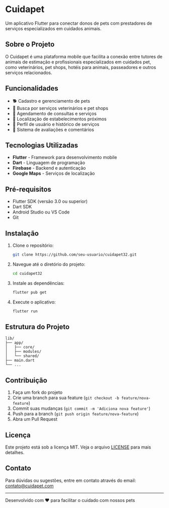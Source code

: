 # Cuidapet

Um aplicativo Flutter para conectar donos de pets com prestadores de serviços especializados em cuidados animais.

## Sobre o Projeto

O Cuidapet é uma plataforma mobile que facilita a conexão entre tutores de animais de estimação e profissionais especializados em cuidados pet, como veterinários, pet shops, hotéis para animais, passeadores e outros serviços relacionados.

## Funcionalidades

- 🐕 Cadastro e gerenciamento de pets
- 🏥 Busca por serviços veterinários e pet shops
- 📅 Agendamento de consultas e serviços
- 📍 Localização de estabelecimentos próximos
- 👤 Perfil de usuário e histórico de serviços
- 💬 Sistema de avaliações e comentários

## Tecnologias Utilizadas

- **Flutter** - Framework para desenvolvimento mobile
- **Dart** - Linguagem de programação
- **Firebase** - Backend e autenticação
- **Google Maps** - Serviços de localização

## Pré-requisitos

- Flutter SDK (versão 3.0 ou superior)
- Dart SDK
- Android Studio ou VS Code
- Git

## Instalação

1. Clone o repositório:
    ```bash
    git clone https://github.com/seu-usuario/cuidapet32.git
    ```

2. Navegue até o diretório do projeto:
    ```bash
    cd cuidapet32
    ```

3. Instale as dependências:
    ```bash
    flutter pub get
    ```

4. Execute o aplicativo:
    ```bash
    flutter run
    ```

## Estrutura do Projeto

```
lib/
├── app/
│   ├── core/
│   ├── modules/
│   └── shared/
├── main.dart
└── ...
```

## Contribuição

1. Faça um fork do projeto
2. Crie uma branch para sua feature (`git checkout -b feature/nova-feature`)
3. Commit suas mudanças (`git commit -m 'Adiciona nova feature'`)
4. Push para a branch (`git push origin feature/nova-feature`)
5. Abra um Pull Request

## Licença

Este projeto está sob a licença MIT. Veja o arquivo [LICENSE](LICENSE) para mais detalhes.

## Contato

Para dúvidas ou sugestões, entre em contato através do email: contato@cuidapet.com

---

Desenvolvido com ❤️ para facilitar o cuidado com nossos pets
